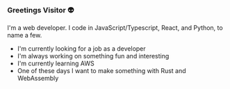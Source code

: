 ### Greetings Visitor 👽

I'm a web developer. I code in JavaScript/Typescript, React, and Python, to name a few.

- I'm currently looking for a job as a developer
- I'm always working on something fun and interesting
- I'm currently learning AWS
- One of these days I want to make something with Rust and WebAssembly 

